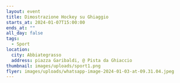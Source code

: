```yaml
---
layout: event
title: Dimostrazione Hockey su Ghiaggio
starts_at: 2024-01-07T15:00:00
ends_at: ""
all_day: false
tags:
  - Sport
location:
  city: Abbiategrasso
  address: piazza Garibaldi, @ Pista da Ghiaccio
thumbnail: images/uploads/sport1.png
flyer: images/uploads/whatsapp-image-2024-01-03-at-09.31.04.jpeg
---
```

